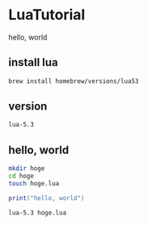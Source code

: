 # LuaTutorial

hello, world

## install lua
```sh
brew install homebrew/versions/lua53
```

## version
```sh
lua-5.3
```

## hello, world
```sh
mkdir hoge
cd hoge
touch hoge.lua
```

```lua
print("hello, world")
```

```sh
lua-5.3 hoge.lua
```
